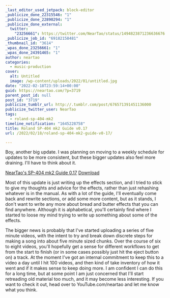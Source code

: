 ```yaml
---
_last_editor_used_jetpack: block-editor
_publicize_done_22315546: "1"
_publicize_done_22890294: "1"
_publicize_done_external:
  twitter:
    "23256661": https://twitter.com/NearTao/status/1494823871236636676
_publicize_job_id: "69182158481"
_thumbnail_id: "3614"
_wpas_done_23256661: "1"
_wpas_done_24391465: "1"
author: neartao
categories:
  - music-production
cover:
  alt: Untitled
  image: /wp-content/uploads/2022/01/untitled.jpg
date: "2022-02-18T23:59:14+00:00"
guid: https://neartao.com/?p=3719
parent_post_id: null
post_id: "3719"
publicize_tumblr_url: http://.tumblr.com/post/676571391451136000
publicize_twitter_user: NearTao
tags:
  - roland-sp-404-mk2
timeline_notification: "1645228758"
title: Roland SP-404 mk2 Guide v0.17
url: /2022/02/18/roland-sp-404-mk2-guide-v0-17/

---
```

Boy, another big update. I was planning on moving to a weekly schedule for updates to be more consistent, but these bigger updates also feel more draining. I'll have to think about it.

[NearTao's SP-404 mk2 Guide 0.17](/wp-content/uploads/2022/02/neartaos-sp-404-mk2-guide-0.17-2.pdf) [Download](/wp-content/uploads/2022/02/neartaos-sp-404-mk2-guide-0.17-2.pdf)

Most of this update is just writing up the effects section, and I tried to stick to give my thoughts and advice for the effects, rather than just rehashing whatever is in the manual. As with a lot of the guide, I'll eventually come back and rewrite sections, or add some more content, but as it stands, I don't want to write any more about bread and butter effects that you can find anywhere. Although it is alphabetical, you'll certainly find where I started to loose my mind trying to write up something about some of the effects.

The bigger news is probably that I've started uploading a series of five minute videos, with the intent to try and break down discrete steps for making a song into about five minute sized chunks. Over the course of six to eight videos, you'll hopefully get a sense for different workflows to get from the start to finish (or in some cases possibly just hit the eject button on) a track. At the moment I've got an internal commitment to keep this to a video a day until I hit 100 videos, and then kind of take inventory of how it went and if it makes sense to keep doing more. I am confident I can do this for a long time, but at some point I am just concerned that I'll start retreading old material too much, and it may become less interesting. If you want to check it out, head over to YouTube.com/neartao and let me know what you think.
